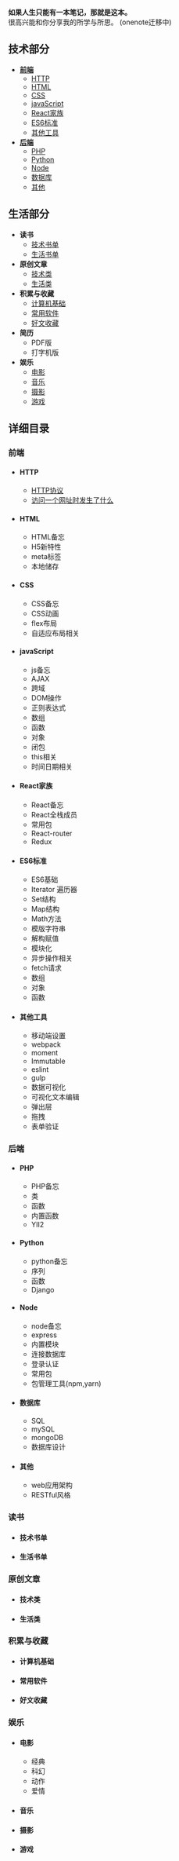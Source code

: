 **如果人生只能有一本笔记，那就是这本。**  
很高兴能和你分享我的所学与所思。
(onenote迁移中)
## 技术部分
- [**前端**](#前端)
	- [HTTP](#http)
	- [HTML](#html)
	- [CSS](#css)
	- [javaScript](#javascript)
	- [React家族](#react家族)
	- [ES6标准](#es6标准)
	- [其他工具](#其他工具)
- [**后端**](#后端)
	- [PHP](#php)
	- [Python](#python)
	- [Node](#node)
	- [数据库](#数据库)
	- [其他](#其他)


## 生活部分
- **读书**
	- [技术书单](#技术书单)
	- [生活书单](#生活书单)
- **原创文章**
	- [技术类](#技术类)
	- [生活类](#生活类)
- **积累与收藏**
	- [计算机基础](#计算机基础)
	- [常用软件](#常用软件)
	- [好文收藏](#好文收藏)
- **简历**
	- PDF版
	- 打字机版
- **娱乐**
	- [电影](#电影)
	- [音乐](#音乐)
	- [摄影](#摄影)
	- [游戏](#游戏)

## 详细目录
### 前端
- #### HTTP
	- [HTTP协议](https://github.com/huanqingli/life-note/blob/master/%E5%89%8D%E7%AB%AF/HTTP/HTTP%E5%8D%8F%E8%AE%AE.md)
	- [访问一个网址时发生了什么](https://github.com/huanqingli/life-note/blob/master/%E5%89%8D%E7%AB%AF/HTTP/%E8%AE%BF%E9%97%AE%E4%B8%80%E4%B8%AA%E5%9C%B0%E5%9D%80%E6%97%B6%E5%8F%91%E7%94%9F%E4%BA%86%E4%BB%80%E4%B9%88.md)
- #### HTML
	- HTML备忘
	- H5新特性
	- meta标签
	- 本地储存
- #### CSS
	- CSS备忘
	- CSS动画
	- flex布局
	- 自适应布局相关
- #### javaScript
	- js备忘
	- AJAX
	- 跨域
	- DOM操作
	- 正则表达式
	- 数组
	- 函数
	- 对象
	- 闭包
	- this相关
	- 时间日期相关
- #### React家族
	- React备忘
	- React全栈成员
	- 常用包
	- React-router
	- Redux
- #### ES6标准
	- ES6基础
	- Iterator 遍历器
	- Set结构
	- Map结构
	- Math方法
	- 模版字符串
	- 解构赋值
	- 模块化
	- 异步操作相关
	- fetch请求
	- 数组
	- 对象
	- 函数
- #### 其他工具
	- 移动端设置
	- webpack
	- moment
	- Immutable
	- eslint
	- gulp
	- 数据可视化
	- 可视化文本编辑
	- 弹出层
	- 拖拽
	- 表单验证

### 后端
- #### PHP
	- PHP备忘
	- 类
	- 函数
	- 内置函数
	- YII2
- #### Python
	- python备忘
	- 序列
	- 函数
	- Django
- #### Node
	- node备忘
	- express
	- 内置模块
	- 连接数据库
	- 登录认证
	- 常用包
	- 包管理工具(npm,yarn)
- #### 数据库
	- SQL
	- mySQL
	- mongoDB
	- 数据库设计
- #### 其他
	- web应用架构
	- RESTful风格

### 读书
- #### 技术书单
- #### 生活书单

### 原创文章
- #### 技术类
- #### 生活类

### 积累与收藏
- #### 计算机基础
- #### 常用软件
- #### 好文收藏

### 娱乐
- #### 电影
	- 经典
	- 科幻
	- 动作
	- 爱情
- #### 音乐
- #### 摄影
- #### 游戏
